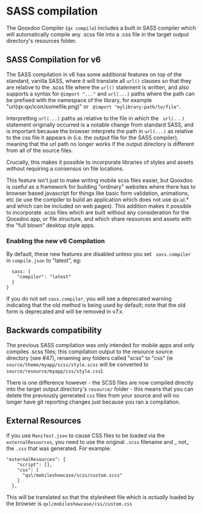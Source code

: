 # SASS compilation

The Qooxdoo Compiler (`qx compile`) includes a built in SASS compiler
which will automatically compile any .scss file into  a .css file in
the target output directory's resources folder.  

## SASS Compilation for v6

The SASS compilation in v6 has some additional features on top of the
standard, vanilla SASS, where it will translate all  `url()` clauses
so that they are relative to the .scss file where the `url()`
statement is written, and also supports a  syntax for `@import "..."`
and `url(...)` paths where the path can be prefixed with the namespace
of the library, for  example "url(qx:qx/icon/somefile.png)" or `
@import "mylibrary:path/to/file"`.

Interpretting `url(...)` paths as relative to the file in which the `
url(...)` statement originally occurred is a notable change  from
standard SASS, and is important because the browser interprets the
path in `url(...)` as relative to the css file it appears  in (i.e.
the output file for the SASS compiler), meaning that the url path no
longer works if the output directory is different  from all of the
source files.

Crucially, this makes it possible to incorporate libraries of styles
and assets without requiring a consensus on file locations.

This feature isn't just to make writing mobile scss files easier, but
Qooxdoo is useful as a framework for building "ordinary"  websites
where there has to browser based javascript for things like basic form
validation, animations, etc (ie use the compiler  to build an
application which does not use qx.ui.\* and which can be included on
web pages).  This addition makes it possible to  incorporate .scss
files which are built without any consideration for the Qooxdoo app,
or file structure, and which share  resources and assets with the
"full blown" desktop style apps.

### Enabling the new v6 Compilation

By default, these new features are disabled unless you set `
sass.compiler` in `compile.json` to "latest", eg:

```
  sass: {
    "compiler": "latest"
  }
}
```

If you do not set `sass.compiler`, you will see a deprecated warning
indicating that the old method is being used by default; note that the
old form is deprecated and will be removed in v7.x.

## Backwards compatibility

The previous SASS compilation was only intended for mobile apps and
only compiles .scss files; this compilation output to the  resource
source directory (see #47), renaming any folders called "scss" to
"css" (ie  `source/theme/myapp/scss/style.scss` will be converted to `
source/resource/myapp/css/style.css`).

There is one difference however - the SCSS files are now compiled
directly into the target output directory's `resource/` folder - this
means that you can delete the previously generated `css` files from
your source and will no longer have git reporting changes just because
you ran a compilation.

## External Resources

If you use `Manifest.json` to cause CSS files to be loaded via the `
externalResources`, you need to use the original `.scss` filename and _
       not_ the `.css` that was generated.  For example:

```
"externalResources": {
    "script": [],
    "css": [
      "qxl/mobileshowcase/scss/custom.scss"
    ]
  },
```

This will be translated so that the stylesheet file which is _actually_
        loaded by the browser is `qxl/mobileshowcase/css/custom.css`
